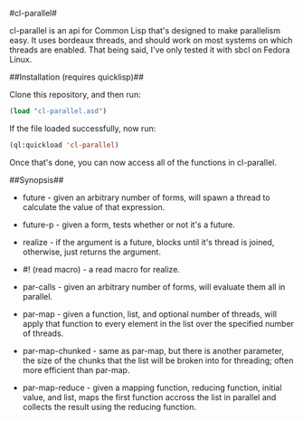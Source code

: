 #cl-parallel#

cl-parallel is an api for Common Lisp that's designed to make parallelism easy.
It uses bordeaux threads, and should work on most systems on which threads are
enabled. That being said, I've only tested it with sbcl on Fedora Linux.

##Installation (requires quicklisp)##


Clone this repository, and then run:
```lisp
(load "cl-parallel.asd")
```
If the file loaded successfully, now run:
```lisp
(ql:quickload 'cl-parallel)
```

Once that's done, you can now access all of the functions in cl-parallel.

##Synopsis##

* future - given an arbitrary number of forms, will spawn a thread to
calculate the value of that expression.

* future-p - given a form, tests whether or not it's a future.

* realize - if the argument is a future, blocks until it's thread is joined,
otherwise, just returns the argument.

* \#! (read macro) - a read macro for realize.

* par-calls - given an arbitrary number of forms, will evaluate them all  in
parallel.

* par-map - given a function, list, and optional number of threads, will apply
that function to every element in the list over the specified number of threads.

* par-map-chunked - same as par-map, but there is another parameter, the size of
the chunks that the list will be broken into for threading; often more efficient
than par-map.

* par-map-reduce - given a mapping function, reducing function, initial value,
and list, maps the first function accross the list in parallel and collects the
result using the reducing function.
